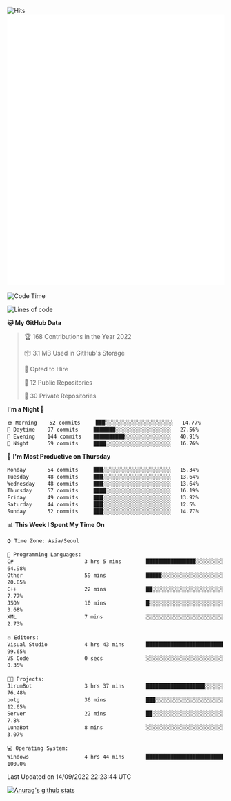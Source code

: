 ![Hits](https://hits.seeyoufarm.com/api/count/incr/badge.svg?url=https%3A%2F%2Fgithub.com%2Fkokose1234&count_bg=%2379C83D&title_bg=%23555555&icon=apple.svg&icon_color=%23E7E7E7&title=hits&edge_flat=false)
<br/>
![Metrics](https://github.com/kokose1234/kokose1234/blob/main/github-metrics.svg)

<!--START_SECTION:waka-->
![Code Time](http://img.shields.io/badge/Code%20Time-690%20hrs%2034%20mins-blue)

![Lines of code](https://img.shields.io/badge/From%20Hello%20World%20I%27ve%20Written-936%20Thousand%20lines%20of%20code-blue)

**🐱 My GitHub Data** 

> 🏆 168 Contributions in the Year 2022
 > 
> 📦 3.1 MB Used in GitHub's Storage 
 > 
> 💼 Opted to Hire
 > 
> 📜 12 Public Repositories 
 > 
> 🔑 30 Private Repositories  
 > 
**I'm a Night 🦉** 

```text
🌞 Morning    52 commits     ███░░░░░░░░░░░░░░░░░░░░░░   14.77% 
🌆 Daytime    97 commits     ███████░░░░░░░░░░░░░░░░░░   27.56% 
🌃 Evening    144 commits    ██████████░░░░░░░░░░░░░░░   40.91% 
🌙 Night      59 commits     ████░░░░░░░░░░░░░░░░░░░░░   16.76%

```
📅 **I'm Most Productive on Thursday** 

```text
Monday       54 commits     ███░░░░░░░░░░░░░░░░░░░░░░   15.34% 
Tuesday      48 commits     ███░░░░░░░░░░░░░░░░░░░░░░   13.64% 
Wednesday    48 commits     ███░░░░░░░░░░░░░░░░░░░░░░   13.64% 
Thursday     57 commits     ████░░░░░░░░░░░░░░░░░░░░░   16.19% 
Friday       49 commits     ███░░░░░░░░░░░░░░░░░░░░░░   13.92% 
Saturday     44 commits     ███░░░░░░░░░░░░░░░░░░░░░░   12.5% 
Sunday       52 commits     ███░░░░░░░░░░░░░░░░░░░░░░   14.77%

```


📊 **This Week I Spent My Time On** 

```text
⌚︎ Time Zone: Asia/Seoul

💬 Programming Languages: 
C#                       3 hrs 5 mins        ████████████████░░░░░░░░░   64.98% 
Other                    59 mins             █████░░░░░░░░░░░░░░░░░░░░   20.85% 
C++                      22 mins             ██░░░░░░░░░░░░░░░░░░░░░░░   7.77% 
JSON                     10 mins             █░░░░░░░░░░░░░░░░░░░░░░░░   3.68% 
XML                      7 mins              ░░░░░░░░░░░░░░░░░░░░░░░░░   2.73%

🔥 Editors: 
Visual Studio            4 hrs 43 mins       █████████████████████████   99.65% 
VS Code                  0 secs              ░░░░░░░░░░░░░░░░░░░░░░░░░   0.35%

🐱‍💻 Projects: 
JirumBot                 3 hrs 37 mins       ███████████████████░░░░░░   76.48% 
potg                     36 mins             ███░░░░░░░░░░░░░░░░░░░░░░   12.65% 
Server                   22 mins             ██░░░░░░░░░░░░░░░░░░░░░░░   7.8% 
LunaBot                  8 mins              ░░░░░░░░░░░░░░░░░░░░░░░░░   3.07%

💻 Operating System: 
Windows                  4 hrs 44 mins       █████████████████████████   100.0%

```


 Last Updated on 14/09/2022 22:23:44 UTC
<!--END_SECTION:waka-->

[![Anurag's github stats](https://github-readme-stats.vercel.app/api?username=kokose1234&theme=dracula)](https://github.com/anuraghazra/github-readme-stats)



	

